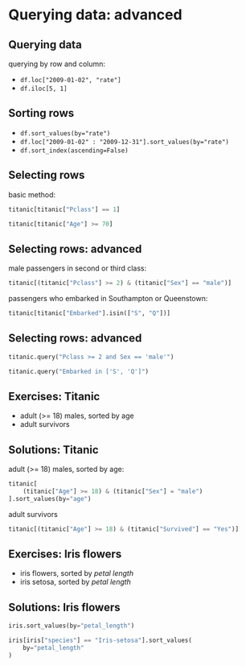 # Querying data: advanced

## Querying data

querying by row and column:

- `df.loc["2009-01-02", "rate"]`
- `df.iloc[5, 1]`

## Sorting rows

- `df.sort_values(by="rate")`
- `df.loc["2009-01-02" : "2009-12-31"].sort_values(by="rate")`
- `df.sort_index(ascending=False)`

## Selecting rows

basic method:

```py
titanic[titanic["Pclass"] == 1]
```

```py
titanic[titanic["Age"] >= 70]
```

## Selecting rows: advanced

male passengers in second or third class:

```py
titanic[(titanic["Pclass"] >= 2) & (titanic["Sex"] == "male")]
```

passengers who embarked in Southampton or Queenstown:

```py
titanic[titanic["Embarked"].isin(["S", "Q"])]
```

## Selecting rows: advanced

```py
titanic.query("Pclass >= 2 and Sex == 'male'")
```

```py
titanic.query("Embarked in ['S', 'Q']")
```

## Exercises: Titanic

- adult (>= 18) males, sorted by age
- adult survivors

## Solutions: Titanic

adult (>= 18) males, sorted by age:

```py
titanic[
    (titanic["Age"] >= 18) & (titanic["Sex"] = "male")
].sort_values(by="age")
```

adult survivors

```py
titanic[(titanic["Age"] >= 18) & (titanic["Survived"] == "Yes")]
```

## Exercises: Iris flowers

- iris flowers, sorted by _petal length_
- iris setosa, sorted by _petal length_

## Solutions: Iris flowers

```py
iris.sort_values(by="petal_length")
```

```py
iris[iris["species"] == "Iris-setosa"].sort_values(
    by="petal_length"
)
```
